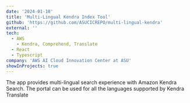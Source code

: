 ```yaml
---
date: '2024-01-10'
title: 'Multi-Lingual Kendra Index Tool'
github: 'https://github.com/ASUCICREPO/multi-lingual-kendra'
external: ''
tech:
  - AWS 
    - Kendra, Comprehend, Translate
  - React
  - Typescript
company: 'AWS AI Cloud Innovation Center at ASU'
showInProjects: true
---
```


The app provides multi-lingual search experience with Amazon Kendra Search. The portal can be used for all the languages supported by Kendra Translate